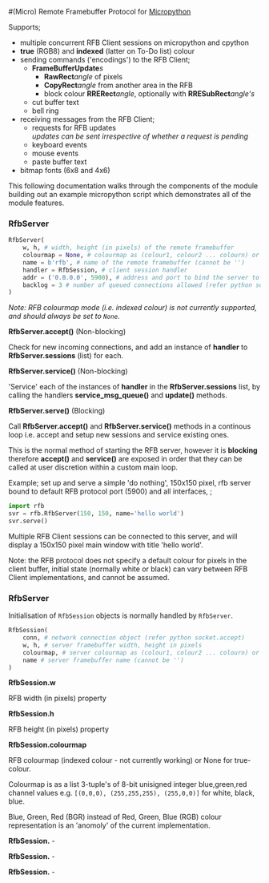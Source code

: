 #(Micro) Remote Framebuffer Protocol for [Micropython](www.micropython.org)

Supports;
- multiple concurrent RFB Client sessions on micropython and cpython
- **true** (RGB8) and **indexed** (latter on To-Do list) colour
- sending commands ('encodings') to the RFB Client;
    - **FrameBufferUpdate**_s_
        - **RawRect**_angle_ of pixels
        - **CopyRect**_angle_ from another area in the RFB 
        - block colour **RRERect**_angle_, optionally with **RRESubRect**_angle's_
    - cut buffer text
    - bell ring
- receiving messages from the RFB Client;
    - requests for RFB updates<BR/>
      _updates can be sent irrespective of whether a request is pending_
    - keyboard events
    - mouse events
    - paste buffer text
- bitmap fonts (6x8 and 4x6)

This following documentation walks through the components of the module 
building out an example micropython script which demonstrates all of the 
module features.

### RfbServer

```python
RfbServer(
    w, h, # width, height (in pixels) of the remote framebuffer
    colourmap = None, # colourmap as (colour1, colour2 ... colourn) or None for true-colour
    name = b'rfb', # name of the remote framebuffer (cannot be '')
    handler = RfbSession, # client session handler
    addr = ('0.0.0.0', 5900), # address and port to bind the server to (refer python socket.bind)
    backlog = 3 # number of queued connections allowed (refer python socket.listen)
)
```

_Note: RFB colourmap mode (i.e. indexed colour) is not currently supported, and 
should always be set to `None`._

**RfbServer.accept()** (Non-blocking)

Check for new incoming connections, and add an instance of **handler** to 
**RfbServer.sessions** (list) for each.

**RfbServer.service()** (Non-blocking)

'Service' each of the instances of **handler** in the **RfbServer.sessions** list, by
calling the handlers **service_msg_queue()** and **update()** methods. 

**RfbServer.serve()** (Blocking)

Call **RfbServer.accept()** and **RfbServer.service()** methods in a continous loop i.e.
accept and setup new sessions and service existing ones.

This is the normal method of starting the RFB server, however it is **blocking** 
therefore **accept()** and **service()** are exposed in order that they can be called
at user discretion within a custom main loop.

Example; set up and serve a simple 'do nothing', 150x150 pixel, rfb server 
bound to default RFB protocol port (5900) and all interfaces, ;

```python
import rfb
svr = rfb.RfbServer(150, 150, name='hello world')
svr.serve()
``` 

Multiple RFB Client sessions can be connected to this server, and will display
a 150x150 pixel main window with title 'hello world'.  

Note: the RFB protocol does not specify a default colour for pixels in the
client buffer, initial state (normally white or black) can vary between
RFB Client implementations, and cannot be assumed.

### RfbServer

Initialisation of `RfbSession` objects is normally handled by `RfbServer`.

```python
RfbSession(
    conn, # network connection object (refer python socket.accept)
    w, h, # server framebuffer width, height in pixels
    colourmap, # server colourmap as (colour1, colour2 ... colourn) or None for true-colour
    name # server framebuffer name (cannot be '')
)
```

**RfbSession.w** 

RFB width (in pixels) property

**RfbSession.h**

RFB height (in pixels) property

**RfbSession.colourmap** 

RFB colourmap (indexed colour - not currently working) or None for true-colour.

Colourmap is as a list 3-tuple's of 8-bit unisigned integer blue,green,red channel
values e.g. `[(0,0,0), (255,255,255), (255,0,0)]` for white, black, blue.

Blue, Green, Red (BGR) instead of Red, Green, Blue (RGB) colour representation
is an 'anomoly' of the current implementation.

**RfbSession.** - 

**RfbSession.** - 

**RfbSession.** - 
